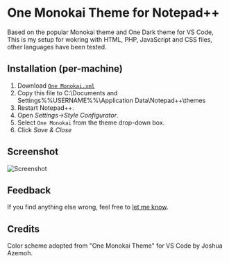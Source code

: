 One Monokai Theme for Notepad++
=============

Based on the popular Monokai theme and One Dark theme for VS Code, This is my setup for wokring with HTML, PHP, JavaScript and CSS files, other languages have been tested.

Installation (per-machine)
--------------------------

1. Download [`One Monokai.xml`](https://raw.githubusercontent.com/mnmlize/npp-one-monokai-theme/master/One%20Monokai.xml)
2. Copy this file to C:\Documents and Settings\%%USERNAME%%\Application Data\Notepad++\themes
3. Restart Notepad++.
4. Open *Settings->Style Configurator*.
5. Select `One Monokai` from the theme drop-down box.
6. Click *Save & Close*

Screenshot
----------
![Screenshot](https://raw.githubusercontent.com/mnmlize/npp-one-monokai-theme/master/screenshot.png "Screenshot")

Feedback
------
If you find anything else wrong, feel free to [let me know](https://github.com/mnmlize/npp-one-monokai-theme/issues/new).

Credits
------
Color scheme adopted from "One Monokai Theme" for VS Code by Joshua Azemoh.


   
